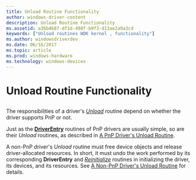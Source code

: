 ```yaml
---
title: Unload Routine Functionality
author: windows-driver-content
description: Unload Routine Functionality
ms.assetid: a36b4687-df1d-498f-b9f3-d13ae2a9a3cd
keywords: ["Unload routines WDK kernel , functionality"]
ms.author: windowsdriverdev
ms.date: 06/16/2017
ms.topic: article
ms.prod: windows-hardware
ms.technology: windows-devices
---
```


# Unload Routine Functionality


## <a href="" id="ddk-unload-routine-functionality-kg"></a>


The responsibilities of a driver's [*Unload*](https://msdn.microsoft.com/library/windows/hardware/ff564886) routine depend on whether the driver supports PnP or not.

Just as the [**DriverEntry**](https://msdn.microsoft.com/library/windows/hardware/ff544113) routines of PnP drivers are usually simple, so are their *Unload* routines, as described in [A PnP Driver's Unload Routine](pnp-driver-s-unload-routine.md).

A non-PnP driver's *Unload* routine must free device objects and release driver-allocated resources. In short, it must undo the work performed by its corresponding **DriverEntry** and [*Reinitialize*](https://msdn.microsoft.com/library/windows/hardware/ff561022) routines in initializing the driver, its devices, and its resources. See [A Non-PnP Driver's Unload Routine](non-pnp-driver-s-unload-routine.md) for details.

 

 




